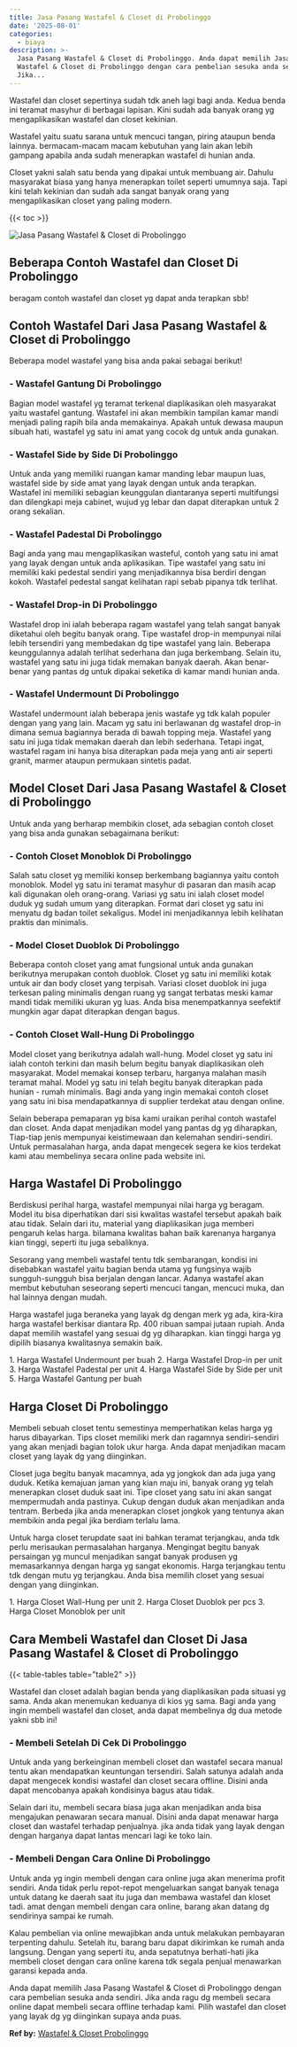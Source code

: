 ```yaml
---
title: Jasa Pasang Wastafel & Closet di Probolinggo
date: '2025-08-01'
categories:
  - biaya
description: >-
  Jasa Pasang Wastafel & Closet di Probolinggo. Anda dapat memilih Jasa Pasang
  Wastafel & Closet di Probolinggo dengan cara pembelian sesuka anda sendiri.
  Jika...
---
```


Wastafel dan closet sepertinya sudah tdk aneh lagi bagi anda. Kedua benda ini teramat masyhur di berbagai lapisan. Kini sudah ada banyak orang yg mengaplikasikan wastafel dan closet kekinian.

Wastafel yaitu suatu sarana untuk mencuci tangan, piring ataupun benda lainnya. bermacam-macam macam kebutuhan yang lain akan lebih gampang apabila anda sudah menerapkan wastafel di hunian anda.

Closet yakni salah satu benda yang dipakai untuk membuang air. Dahulu masyarakat biasa yang hanya menerapkan toilet seperti umumnya saja. Tapi kini telah kekinian dan sudah ada sangat banyak orang yang mengaplikasikan closet yang paling modern.

{{< toc >}}

![Jasa Pasang Wastafel & Closet di Probolinggo](/images/wastafel-closet-murah47.png)

## Beberapa Contoh Wastafel dan Closet Di Probolinggo

beragam contoh wastafel dan closet yg dapat anda terapkan sbb!

## Contoh Wastafel Dari Jasa Pasang Wastafel & Closet di Probolinggo

Beberapa model wastafel yang bisa anda pakai sebagai berikut!

### \- Wastafel Gantung Di Probolinggo

Bagian model wastafel yg teramat terkenal diaplikasikan oleh masyarakat yaitu wastafel gantung. Wastafel ini akan membikin tampilan kamar mandi menjadi paling rapih bila anda memakainya. Apakah untuk dewasa maupun sibuah hati, wastafel yg satu ini amat yang cocok dg untuk anda gunakan.

### \- Wastafel Side by Side Di Probolinggo

Untuk anda yang memiliki ruangan kamar manding lebar maupun luas, wastafel side by side amat yang layak dengan untuk anda terapkan. Wastafel ini memiliki sebagian keunggulan diantaranya seperti multifungsi dan dilengkapi meja cabinet, wujud yg lebar dan dapat diterapkan untuk 2 orang sekalian.

### \- Wastafel Padestal Di Probolinggo

Bagi anda yang mau mengaplikasikan wasteful, contoh yang satu ini amat yang layak dengan untuk anda aplikasikan. Tipe wastafel yang satu ini memiliki kaki pedestal sendiri yang menjadikannya bisa berdiri dengan kokoh. Wastafel pedestal sangat kelihatan rapi sebab pipanya tdk terlihat.

### \- Wastafel Drop-in Di Probolinggo

Wastafel drop ini ialah beberapa ragam wastafel yang telah sangat banyak diketahui oleh begitu banyak orang. Tipe wastafel drop-in mempunyai nilai lebih tersendiri yang membedakan dg tipe wastafel yang lain. Beberapa keunggulannya adalah terlihat sederhana dan juga berkembang. Selain itu, wastafel yang satu ini juga tidak memakan banyak daerah. Akan benar-benar yang pantas dg untuk dipakai seketika di kamar mandi hunian anda.

### \- Wastafel Undermount Di Probolinggo

Wastafel undermount ialah beberapa jenis wastafe yg tdk kalah populer dengan yang yang lain. Macam yg satu ini berlawanan dg wastafel drop-in dimana semua bagiannya berada di bawah topping meja. Wastafel yang satu ini juga tidak memakan daerah dan lebih sederhana. Tetapi ingat, wastafel ragam ini hanya bisa diterapkan pada meja yang anti air seperti granit, marmer ataupun permukaan sintetis padat.

## Model Closet Dari Jasa Pasang Wastafel & Closet di Probolinggo

Untuk anda yang berharap membikin closet, ada sebagian contoh closet yang bisa anda gunakan sebagaimana berikut:

### \- Contoh Closet Monoblok Di Probolinggo

Salah satu closet yg memiliki konsep berkembang bagiannya yaitu contoh monoblok. Model yg satu ini teramat masyhur di pasaran dan masih acap kali digunakan oleh orang-orang. Variasi yg satu ini ialah closet model duduk yg sudah umum yang diterapkan. Format dari closet yg satu ini menyatu dg badan toilet sekaligus. Model ini menjadikannya lebih kelihatan praktis dan minimalis.

### \- Model Closet Duoblok Di Probolinggo

Beberapa contoh closet yang amat fungsional untuk anda gunakan berikutnya merupakan contoh duoblok. Closet yg satu ini memiliki kotak untuk air dan body closet yang terpisah. Variasi closet duoblok ini juga terkesan paling minimalis dengan ruang yg sangat terbatas meski kamar mandi tidak memiliki ukuran yg luas. Anda bisa menempatkannya seefektif mungkin agar dapat diterapkan dengan bagus.

### \- Contoh Closet Wall-Hung Di Probolinggo

Model closet yang berikutnya adalah wall-hung. Model closet yg satu ini ialah contoh terkini dan masih belum begitu banyak diaplikasikan oleh masyarakat. Model memakai konsep terbaru, harganya malahan masih teramat mahal. Model yg satu ini telah begitu banyak diterapkan pada hunian - rumah minimalis. Bagi anda yang ingin memakai contoh closet yang satu ini bisa mendapatkannya di supplier terdekat atau dengan online.

Selain beberapa pemaparan yg bisa kami uraikan perihal contoh wastafel dan closet. Anda dapat menjadikan model yang pantas dg yg diharapkan, Tiap-tiap jenis mempunyai keistimewaan dan kelemahan sendiri-sendiri. Untuk permasalahan harga, anda dapat mengecek segera ke kios terdekat kami atau membelinya secara online pada website ini.

## Harga Wastafel Di Probolinggo

Berdiskusi perihal harga, wastafel mempunyai nilai harga yg beragam. Model itu bisa diperhatikan dari sisi kwalitas wastafel tersebut apakah baik atau tidak. Selain dari itu, material yang diaplikasikan juga memberi pengaruh kelas harga. bilamana kwalitas bahan baik karenanya harganya kian tinggi, seperti itu juga sebaliknya.

Sesorang yang membeli wastafel tentu tdk sembarangan, kondisi ini disebabkan wastafel yaitu bagian benda utama yg fungsinya wajib sungguh-sungguh bisa berjalan dengan lancar. Adanya wastafel akan membut kebutuhan seseorang seperti mencuci tangan, mencuci muka, dan hal lainnya dengan mudah.

Harga wastafel juga beraneka yang layak dg dengan merk yg ada, kira-kira harga wastafel berkisar diantara Rp. 400 ribuan sampai jutaan rupiah. Anda dapat memilih wastafel yang sesuai dg yg diharapkan. kian tinggi harga yg dipilih biasanya kwalitasnya semakin baik.

1\. Harga Wastafel Undermount per buah 2. Harga Wastafel Drop-in per unit 3. Harga Wastafel Padestal per unit 4. Harga Wastafel Side by Side per unit 5. Harga Wastafel Gantung per buah

## Harga Closet Di Probolinggo

Membeli sebuah closet tentu semestinya memperhatikan kelas harga yg harus dibayarkan. Tips closet memiliki merk dan ragamnya sendiri-sendiri yang akan menjadi bagian tolok ukur harga. Anda dapat menjadikan macam closet yang layak dg yang diinginkan.

Closet juga begitu banyak macamnya, ada yg jongkok dan ada juga yang duduk. Ketika kemajuan jaman yang kian maju ini, banyak orang yg telah menerapkan closet duduk saat ini. Tipe closet yang satu ini akan sangat mempermudah anda pastinya. Cukup dengan duduk akan menjadikan anda tentram. Berbeda jika anda menerapkan closet jongkok yang tentunya akan membikin anda pegal jika berdiam terlalu lama.

Untuk harga closet terupdate saat ini bahkan teramat terjangkau, anda tdk perlu merisaukan permasalahan harganya. Mengingat begitu banyak persaingan yg muncul menjadikan sangat banyak produsen yg memasarkannya dengan harga yg sangat ekonomis. Harga terjangkau tentu tdk dengan mutu yg terjangkau. Anda bisa memilih closet yang sesuai dengan yang diinginkan.

1\. Harga Closet Wall-Hung per unit 2. Harga Closet Duoblok per pcs 3. Harga Closet Monoblok per unit

## Cara Membeli Wastafel dan Closet Di Jasa Pasang Wastafel & Closet di Probolinggo

{{< table-tables table="table2" >}}

Wastafel dan closet adalah bagian benda yang diaplikasikan pada situasi yg sama. Anda akan menemukan keduanya di kios yg sama. Bagi anda yang ingin membeli wastafel dan closet, anda dapat membelinya dg dua metode yakni sbb ini!

### \- Membeli Setelah Di Cek Di Probolinggo

Untuk anda yang berkeinginan membeli closet dan wastafel secara manual tentu akan mendapatkan keuntungan tersendiri. Salah satunya adalah anda dapat mengecek kondisi wastafel dan closet secara offline. Disini anda dapat mencobanya apakah kondisinya bagus atau tidak.

Selain dari itu, membeli secara biasa juga akan menjadikan anda bisa mengajukan penawaran secara manual. Disini anda dapat menawar harga closet dan wastafel terhadap penjualnya. jika anda tidak yang layak dengan dengan harganya dapat lantas mencari lagi ke toko lain.

### \- Membeli Dengan Cara Online Di Probolinggo

Untuk anda yg ingin membeli dengan cara online juga akan menerima profit sendiri. Anda tidak perlu repot-repot mengeluarkan sangat banyak tenaga untuk datang ke daerah saat itu juga dan membawa wastafel dan kloset tadi. amat dengan membeli dengan cara online, barang akan datang dg sendirinya sampai ke rumah.

Kalau pembelian via online mewajibkan anda untuk melakukan pembayaran terpenting dahulu. Setelah itu, barang baru dapat dikirimkan ke rumah anda langsung. Dengan yang seperti itu, anda sepatutnya berhati-hati jika membeli closet dengan cara online karena tdk segala penjual menawarkan garansi kepada anda.

Anda dapat memilih Jasa Pasang Wastafel & Closet di Probolinggo dengan cara pembelian sesuka anda sendiri. Jika anda ragu dg membeli secara online dapat membeli secara offline terhadap kami. Pilih wastafel dan closet yang layak dg yg diinginkan supaya anda puas.

**Ref by:** [Wastafel & Closet Probolinggo](https://id.wikipedia.org/wiki/Wastafel)
